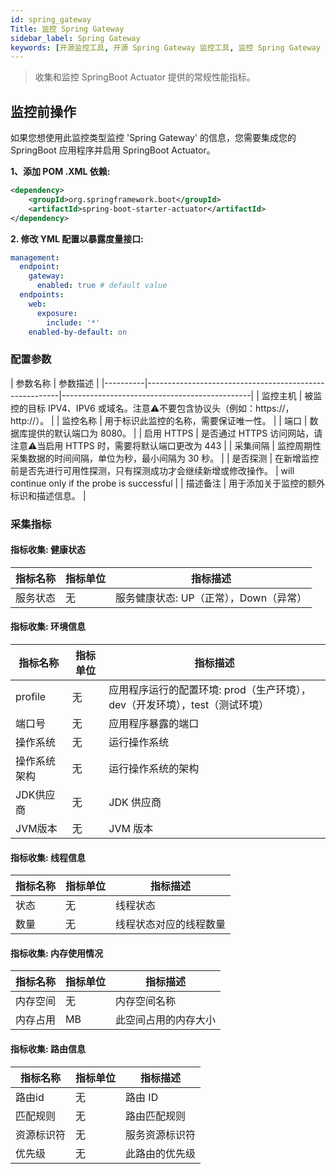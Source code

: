 ```yaml
---
id: spring_gateway
Title: 监控 Spring Gateway
sidebar_label: Spring Gateway
keywords: [开源监控工具, 开源 Spring Gateway 监控工具, 监控 Spring Gateway 指标]
---
```


> 收集和监控 SpringBoot Actuator 提供的常规性能指标。

## 监控前操作

如果您想使用此监控类型监控 'Spring Gateway' 的信息，您需要集成您的 SpringBoot 应用程序并启用 SpringBoot Actuator。

**1、添加 POM .XML 依赖:**

```xml
<dependency>
    <groupId>org.springframework.boot</groupId>
    <artifactId>spring-boot-starter-actuator</artifactId>
</dependency>
```

**2. 修改 YML 配置以暴露度量接口:**

```yaml
management:
  endpoint:
    gateway:
      enabled: true # default value
  endpoints:
    web:
      exposure:
        include: '*'
    enabled-by-default: on
```

### 配置参数

|   参数名称   |                          参数描述                          |
|----------|--------------------------------------------------------|-----------------------------------------------|
| 监控主机     | 被监控的目标 IPV4、IPV6 或域名。注意⚠️不要包含协议头（例如：https://，http://）。 |
| 监控名称     | 用于标识此监控的名称，需要保证唯一性。                                    |
| 端口       | 数据库提供的默认端口为 8080。                                      |
| 启用 HTTPS | 是否通过 HTTPS 访问网站，请注意⚠️当启用 HTTPS 时，需要将默认端口更改为 443        |
| 采集间隔     | 监控周期性采集数据的时间间隔，单位为秒，最小间隔为 30 秒。                        |
| 是否探测     | 在新增监控前是否先进行可用性探测，只有探测成功才会继续新增或修改操作。                    | will continue only if the probe is successful |
| 描述备注     | 用于添加关于监控的额外标识和描述信息。                                    |

### 采集指标

#### 指标收集: 健康状态

| 指标名称 | 指标单位 |          指标描述           |
|------|------|-------------------------|
| 服务状态 | 无    | 服务健康状态: UP（正常），Down（异常） |

#### 指标收集: 环境信息

|  指标名称   | 指标单位 |                     指标描述                     |
|---------|------|----------------------------------------------|
| profile | 无    | 应用程序运行的配置环境: prod（生产环境），dev（开发环境），test（测试环境） |
| 端口号     | 无    | 应用程序暴露的端口                                    |
| 操作系统    | 无    | 运行操作系统                                       |
| 操作系统架构  | 无    | 运行操作系统的架构                                    |
| JDK供应商  | 无    | JDK 供应商                                      |
| JVM版本   | 无    | JVM 版本                                       |

#### 指标收集: 线程信息

| 指标名称 | 指标单位 |    指标描述     |
|------|------|-------------|
| 状态   | 无    | 线程状态        |
| 数量   | 无    | 线程状态对应的线程数量 |

#### 指标收集: 内存使用情况

| 指标名称 | 指标单位 |    指标描述    |
|------|------|------------|
| 内存空间 | 无    | 内存空间名称     |
| 内存占用 | MB   | 此空间占用的内存大小 |

#### 指标收集: 路由信息

| 指标名称  | 指标单位 |  指标描述   |
|-------|------|---------|
| 路由id  | 无    | 路由 ID   |
| 匹配规则  | 无    | 路由匹配规则  |
| 资源标识符 | 无    | 服务资源标识符 |
| 优先级   | 无    | 此路由的优先级 |
